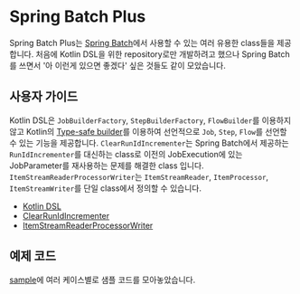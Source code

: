 # Spring Batch Plus

Spring Batch Plus는 [Spring Batch](https://github.com/spring-projects/spring-batch)에서 사용할 수 있는 여러 유용한 class들을 제공합니다. 처음에 Kotlin DSL을 위한 repository로만 개발하려고 했으나 Spring Batch를 쓰면서 '아 이런게 있으면 좋겠다' 싶은 것들도 같이 모았습니다.

## 사용자 가이드

Kotlin DSL은 `JobBuilderFactory`, `StepBuilderFactory`, `FlowBuilder`를 이용하지 않고 Kotlin의 [Type-safe builder](https://kotlinlang.org/docs/type-safe-builders.html)를 이용하여 선언적으로 `Job`, `Step`, `Flow`를 선언할 수 있는 기능을 제공합니다. `ClearRunIdIncrementer`는 Spring Batch에서 제공하는 `RunIdIncrementer`를 대신하는 class로 이전의 JobExecution에 있는 JobParameter를 재사용하는 문제를 해결한 class 입니다. `ItemStreamReaderProcessorWriter`는 `ItemStreamReader`, `ItemProcessor`, `ItemStreamWriter`를 단일 class에서 정의할 수 있습니다.

- [Kotlin DSL](./configuration/kotlin-dsl)
- [ClearRunIdIncrementer](./job/clear-run-id-incrementer.md)
- [ItemStreamReaderProcessorWriter](./item/item-stream-reader-processor-writer.md)

## 예제 코드

[sample](../../spring-batch-plus-sample/)에 여러 케이스별로 샘플 코드를 모아놓았습니다.
